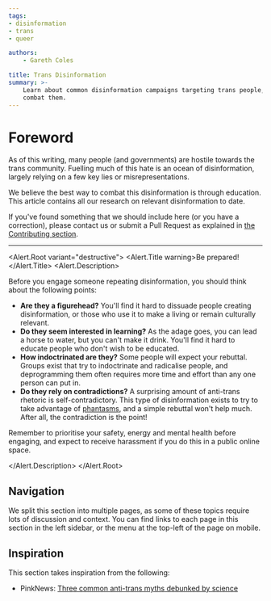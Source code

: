 ```yaml
---
tags:
- disinformation
- trans
- queer

authors:
    - Gareth Coles

title: Trans Disinformation
summary: >-
    Learn about common disinformation campaigns targeting trans people, explore their origins, and understand how to
    combat them.
---
```


<script lang="ts">
    import * as Alert from "$lib/components/ui/alert";
</script>

# Foreword

As of this writing, many people (and governments) are hostile towards the trans community.
Fuelling much of this hate is an ocean of disinformation, largely relying on a few key lies or misrepresentations.

We believe the best way to combat this disinformation is through education.
This article contains all our research on relevant disinformation to date.

If you've found something that we should include here (or you have a correction), please contact us or submit a
Pull Request as explained in [the Contributing section](http://localhost:5173/a/meta/contributing).

---

<Alert.Root variant="destructive">
<Alert.Title warning>Be prepared!</Alert.Title>
<Alert.Description>

Before you engage someone repeating disinformation, you should think about the following points:

- **Are they a figurehead?** You'll find it hard to dissuade people creating disinformation, or those who use it to
  make a living or remain culturally relevant.
- **Do they seem interested in learning?** As the adage goes, you can lead a horse to water, but you can't make it
  drink.
  You'll find it hard to educate people who don't wish to be educated.
- **How indoctrinated are they?** Some people will expect your rebuttal.
  Groups exist that try to indoctrinate and radicalise people, and deprogramming them often requires more
  time and effort than any one person can put in.
- **Do they rely on contradictions?** A surprising amount of anti-trans rhetoric is self-contradictory.
  This type of disinformation exists to try to take advantage of
  [phantasms](https://people.wku.edu/charles.smith/wallace/S434.htm), and a simple rebuttal won't help much.
  After all, the contradiction is the point!

Remember to prioritise your safety, energy and mental health before engaging, and expect to receive harassment if
you do this in a public online space.

</Alert.Description>
</Alert.Root>

## Navigation

We split this section into multiple pages, as some of these topics require lots of discussion and context.
You can find links to each page in this section in the left sidebar, or the menu at the top-left of the page on
mobile.

## Inspiration

This section takes inspiration from the following:

- PinkNews: [Three common anti-trans myths debunked by science](https://www.thepinknews.com/2024/03/30/trans-myths-debunked-science/)

